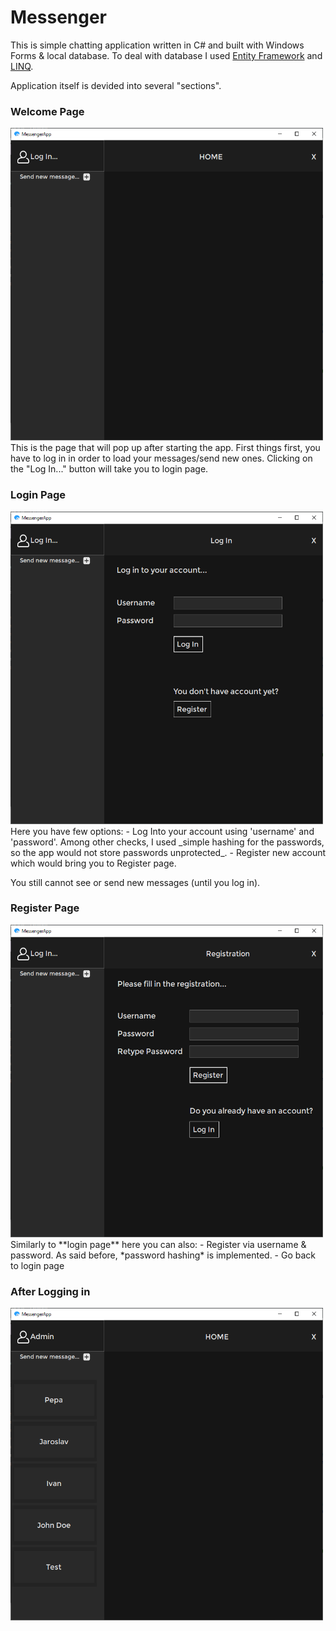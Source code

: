 # Messenger
This is simple chatting application written in C# and built with Windows Forms & local database. To deal with database I used [Entity Framework](https://docs.microsoft.com/en-us/ef/) and [LINQ](https://docs.microsoft.com/en-us/dotnet/csharp/programming-guide/concepts/linq/).

Application itself is devided into several "sections".

### Welcome Page
<img src="https://github.com/xadam1/Messenger/blob/master/Resources/img/default.png" width="500" height="500">
This is the page that will pop up after starting the app. First things first, you have to log in in order to load your messages/send new ones. Clicking on the "Log In..." button will take you to login page.

### Login Page
<img src="https://github.com/xadam1/Messenger/blob/master/Resources/img/login.png" width="500" height="500">
Here you have few options:
- Log Into your account
    using 'username' and 'password'. Among other checks, I used _simple hashing for the passwords, so the app would not store passwords unprotected_.
- Register new account
    which would bring you to Register page.
    
You still cannot see or send new messages (until you log in).

### Register Page
<img src="https://github.com/xadam1/Messenger/blob/master/Resources/img/register.png" width="500" height="500">
Similarly to **login page** here you can also:
- Register
    via username & password. As said before, *password hashing* is implemented.
- Go back to login page

### After Logging in
<img src="https://github.com/xadam1/Messenger/blob/master/Resources/img/logged_in.png" width="500" height="500">
